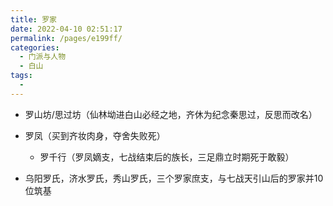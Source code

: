 ```yaml
---
title: 罗家
date: 2022-04-10 02:51:17
permalink: /pages/e199ff/
categories:
  - 门派与人物
  - 白山
tags:
  - 
---
```

- 罗山坊/思过坊（仙林坳进白山必经之地，齐休为纪念秦思过，反思而改名）
- 罗凤（买到齐妆肉身，夺舍失败死）

  - 罗千行（罗凤嫡支，七战结束后的族长，三足鼎立时期死于敢毅）

- 乌阳罗氏，济水罗氏，秀山罗氏，三个罗家庶支，与七战天引山后的罗家并10位筑基